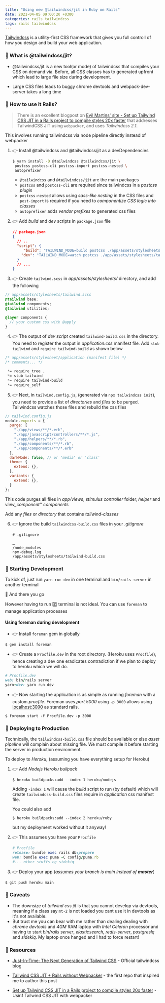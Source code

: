 ```yaml
---
title: "Using new @tailwindcss/jit in Ruby on Rails"
date: 2021-04-05 09:00:20 +0300
categories: rails tailwindcss
tags: rails tailwindcss
---
```


[Tailwindcss](https://tailwindcss.com/) is a utility-first CSS framework that gives you full controll of how you design and build your web application.

### :link: What is @tailwindcss/jit?

- @tailwindcss/jit is a new tool(or mode) of tailwindcss that compiles your CSS on demand via. Before, all CSS classes has to generated upfront which lead to large file size during development.

- Large CSS files leads to buggy chrome devtools and webpack-dev-server takes a long time

### :link: How to use it Rails?

> There is an excellent blogpost on [Evil Martins' site - Set up Tailwind CSS JIT in a Rails project to compile styles 20x faster](https://evilmartians.com/chronicles/set-up-tailwind-css-jit-in-a-rails-project-to-compile-styles-20x-faster) that addresses TailwindCSS JIT using `webpacker`, and uses *Tailwindcss 2.1*.



This involves running tailwindcss via node pipeline directly instead of webpacker



1. :point_right: Install @tailwindcss and @tailwindcss/jit as a devDependencies

   ```bash
   $ yarn install -D @tailwindcss @tailwindcss/jit \
   	postcss postcss-cli postcss-import postcss-nested \
   	autoprefixer 
   ```

   - `@tailwindcss` and `@tailwindcss/jit` are the main packages
   - `postcss` and `postcss-cli` are required since tailwindcss in a *postcss plugin*
   - `postcss-nested` allows using *sass-like nesting* in the CSS files and `post-import` is required if you need to *componentize CSS logic into classes*
   - `autoprefixer` adds *vendor prefixes* to generated css files

2. :point_right: Add *build* and *dev* scripts in `package.json` file

   ```json
   // package.json
   {
     // ..
     "script": {
      	"build": "TAILWIND_MODE=build postcss ./app/assets/stylesheets/tailwind.scss -o ./app/assets/stylesheets/tailwind-build.css --verbose",
       "dev": "TAILWIND_MODE=watch postcss ./app/assets/stylesheets/tailwind.scss -o ./app/assets/stylesheets/tailwind-build.css -w --verbose"
     }
     // ...
   }
   ```

3. :point_right: Create `tailwind.scss` in *app/assets/stylesheets/* directory, and add the following

```scss
// app/assets/stylesheets/tailwind.scss
@tailwind base;
@tailwind components;
@tailwind utilities;

@layer components {
  // your custom css with @apply
}
```

4. :point_right: The output of *dev script* created `tailwind-build.css` in the directory. You need to register the output in *application.css* manifest file. Add `stub tailwind` and `require tailwind-build` as shown below

```css
/* app/assets/stylesheet/application (manifest file) */
/* comments... */

 *= require_tree .
 *= stub tailwind
 *= require tailwind-build
 *= require_self

```

5. :point_right: Next, in `tailwind.config.js`, (generated via `npx tailwindcss init`), you need to provide a list of *directories* and *files* to be purged. Tailwindcss watches those files and rebuild the css files

```js
// tailwind.config.js
module.exports = {
  purge: [
    "./app/views/**/*.erb",
    "./app/javascript/controllers/**/*.js",
    "./app/helpers/**/*.rb",
    "./app/components/**/*.rb",
    "./app/components/**/*.erb"
  ],
  darkMode: false, // or 'media' or 'class'
  theme: {
    extend: {},
  },
  variants: {
    extend: {},
  }
};

```

This code purges all files in *app/views*, *stimulus controller* folder, *helper* and *view_component'' components*

Add any *files* or *directory* that contains *tailwind-classes*

6. :point_right: Ignore the build `tailwindcss-build.css` files in your *.gitignore*

   ```
   # .gitignore
   
   …
   /node_modules
   npm-debug.log
   /app/assets/stylesheets/tailwind-build.css
   ```

   

### :link: Starting Development

To kick of, just run `yarn run dev` in one terminal and `bin/rails server` in another terminal 

:rocket: And there you go

However having to run :two: terminal is not ideal. You can use `foreman` to manage application processes

#### Using foreman during development

- :point_right: Install `foreman` gem in globally

```shell
$ gem install foreman
```

- :point_right: Create a `Procfile.dev` in the root directory. (Heroku uses `Procfile`), hence creating a dev one eradicates contradiction if we plan to deploy to heroku which we will do.

```ruby
# Procfile.dev
web: bin/rails server
yarn-dev: yarn run dev

```

- :point_right: Now starting the application is as simple as running *foreman* with a custom *procfile*. Foreman uses *port 5000* using `-p 3000` allows using [localhost:3000](localhost:3000) as standard rails.

```shell
$ foreman start -f Procfile.dev -p 3000
```

### :link: Deploying to Production

Technically, the `tailwindcss-build.css` file should be available or else *asset pipeline* will complain about missing file. We must compile it before starting the server in production environment.

To deploy to *Heroku*, (assuming you have everything setup for Heroku)

1. :point_right: Add *Nodejs Heroku builpack*

   ```shell
   $ heroku buildpacks:add --index 1 heroku/nodejs
   ```

   Adding `-index 1` will cause the *build* script to run (by default) which will create `tailwindcss-build.css` files require in *application* css manifest file.

   You could also add 

   ```shell
   $ heroku buildpacks:add --index 2 heroku/ruby
   ```

   but my deployment worked without it anyway!

2. :point_right: This assumes you have your `Procfile`

   ```ruby
   # Procfile
   release: bundle exec rails db:prepare
   web: bundle exec puma -C config/puma.rb
   #... other stuffs eg sidekiq
   ```

   

3. :point_right: Deploy your app (*assumes your branch is main instead of **master***)

```shell
$ git push heroku main
```

### :link: Caveats

- The downsize of *tailwind css jit* is that you cannot develop via devtools, meaning if a class say `mt-2` is not loaded you cant use it in devtools as it's not available.
- But trust me you can bear with me rather than dealing dealing with *chrome devtools* and *4GM* RAM laptop with *Intel Celeron* processor and having to start *bin/rails server*, *elasticsearch*, *redis-server*, *postgreslq* and *sidekiq*. My laptop once hanged and I had to force restart!

### :link: Resources

- [Just-In-Time: The Next Generation of Tailwind CSS](https://blog.tailwindcss.com/just-in-time-the-next-generation-of-tailwind-css) - Official tailwindcss blog

- [Tailwind CSS JIT + Rails without Webpacker](https://githubmemory.com/repo/domchristie/tailwindcss-jit-rails#tailwind-css-jit--rails-without-webpacker) - the first repo that inspired me to author this post
- [Set up Tailwind CSS JIT in a Rails project to compile styles 20x faster](https://evilmartians.com/chronicles/set-up-tailwind-css-jit-in-a-rails-project-to-compile-styles-20x-faster) - Usinf Tailwind CSS JIT with webpacker

